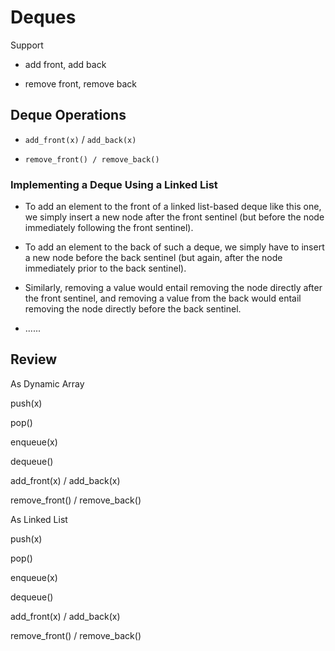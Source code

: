 # Deques

Support

- add front, add back 

- remove front, remove back

## Deque Operations

- `add_front(x)` / `add_back(x)` 

- `remove_front() / remove_back()` 


### Implementing a Deque Using a Linked List

- To add an element to the front of a linked list-based deque like this one, we simply insert a new node after the front sentinel (but before the node immediately following the front sentinel).  

- To add an element to the back of such a deque, we simply have to insert a new node before the back sentinel (but again, after the node immediately prior to the back sentinel).

- Similarly, removing a value would entail removing the node directly after the front sentinel, and removing a value from the back would entail removing the node directly before the back sentinel.

- ......

## Review

As Dynamic Array

push(x)

pop()

enqueue(x)

dequeue()

add_front(x) / add_back(x)

remove_front() / remove_back()

As Linked List 

push(x)

pop()

enqueue(x)

dequeue()

add_front(x) / add_back(x)

remove_front() / remove_back()






